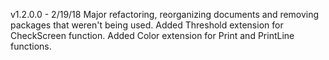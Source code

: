 ﻿
v1.2.0.0 - 2/19/18
	Major refactoring, reorganizing documents and removing packages that weren't being used.
	Added Threshold extension for CheckScreen function.
	Added Color extension for Print and PrintLine functions.